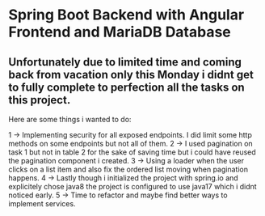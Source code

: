 # Spring Boot Backend with Angular Frontend and MariaDB Database

## Unfortunately due to limited time and coming back from vacation only this Monday i didnt get to fully complete to perfection all the tasks on this project.

 Here are some things i wanted to do: 

 1 -> Implementing security for all exposed endpoints. I did limit some http methods on some endpoints but not all of them. 
 2 -> I used pagination on task 1 but not in table 2 for the sake of saving time but i could have reused the pagination component i created.
 3 -> Using a loader when the user clicks on a list item and also fix the ordered list moving when pagination happens.
 4 -> Lastly though i initialized the project with spring.io and explicitely chose java8 the project is configured to use java17 which i didnt noticed early.
 5 -> Time to refactor and maybe find better ways to implement services.


